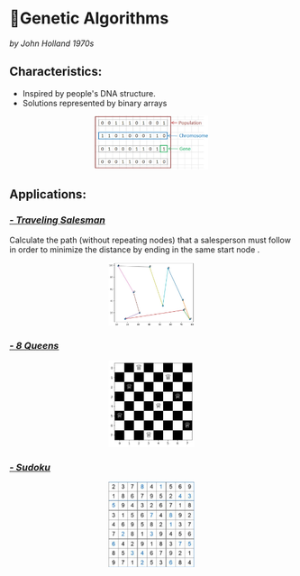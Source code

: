 # 🧬Genetic Algorithms

_by John Holland 1970s_

## Characteristics:
 * Inspired by people's DNA structure.
 * Solutions represented by binary arrays
<p align="center">
    <img width="40%" src="imgs/GA/1.jpg"> </img>
</p>


##  Applications:
### <u> _[- Traveling Salesman](https://github.com/saracarolina12/IA_School/blob/master/Semestres/Optimizaci%C3%B3n%20y%20Metaheur%C3%ADsticas%20II/Code/Evolutionary%20Computation/Genetic%20Algorithms/TravelerSalesman/TravelerSalesman.ipynb)_ </u>
Calculate the path (without repeating nodes) that a salesperson must follow in order to minimize the distance by ending in the same start node . 
<p align="center">
    <img width="30%" src="imgs/GA/TravelingSalesman.jpg"> </img>
</p>

### <u> _[- 8 Queens](https://github.com/saracarolina12/IA_School/blob/master/Semestres/Optimizaci%C3%B3n%20y%20Metaheur%C3%ADsticas%20II/Code/Evolutionary%20Computation/Genetic%20Algorithms/8Queens/8Queens.ipynb)_ </u>
<p align="center">
    <img width="30%" src="imgs/GA/8Queens.png"> </img>
</p>

### <u> _[- Sudoku](https://www.researchgate.net/publication/311250094/figure/fig1/AS:550057118101504@1508155244101/A-Sudoku-with-17-clues-and-its-unique-solution.png)_ </u>
<p align="center">
    <img width="30%" src="imgs/GA/sudoku.png"> </img>
</p>
